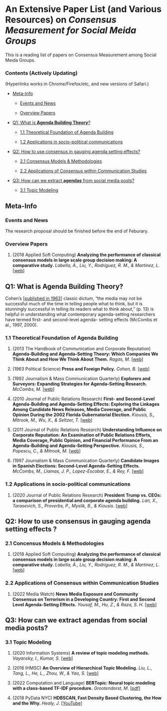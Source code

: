 # An Extensive Paper List (and Various Resources) on *Consensus Measurement for Social Meida Groups*

This is a reading list of papers on Consensus Measurement among Social Meida Groups.

### Contents (Actively Updating)

(Hyperlinks works in Chrome/Firefox/etc, and new versions of Safari.)

- [Meta-Info](#meta-info)

  - [Events and News](#events-and-news)

  - [Overview Papers](#overview-papers)

- [Q1: What is **Agenda Building Theory**?](#q1-what-is-agenda-building-theory)

  - [1.1 Theoretical Foundation of Agenda Building](#11-theoretical-foundation-of-agenda-building)

  - [1.2 Applications in socio-political communications](#12-applications-in-socio-political-communications)

- [Q2: How to use consensus in gauging agenda setting effects?](#q2-how-to-use-consensus-in-gauging-agenda-setting-effects)

  - [2.1 Consensus Models & Methodologies](#21-concensus-models--methodologies)

  - [2.2 Applications of Consensus within Communication Studies](#22-applications-of-consensus-within-communication-studies)
 
- [Q3: How can we extract **agendas** from social media posts?](#q3-how-can-we-extract-agendas-from-social-media-posts)

  - [3.1 Topic Modeling](#31-topic-modeling)


## Meta-Info

### Events and News

The research proposal should be finished before the end of Feburary.

### Overview Papers

1. (2018 Applied Soft Computing) **Analyzing the performance of classical consensus models in large scale group decision making: A comparative study.** _Labella, Á., Liu, Y., Rodríguez, R. M., & Martínez, L_. [[web](https://www.sciencedirect.com/science/article/abs/pii/S1568494617303101)]


## Q1: What is Agenda Building Theory?

Cohen’s [[published in 1963](https://press.princeton.edu/books/hardcover/9780691651156/press-and-foreign-policy)] classic dictum, “the media may not be successful much of the time in telling people what to think, but it is stunningly successful in telling its readers what to think about,” (p. 13) is helpful in understanding what contemporary agenda-setting researchers have termed first- and second-level agenda- setting effects (McCombs et al., 1997, 2000).

### 1.1 Theoretical Foundation of Agenda Building

1. (2013 The Handbook of Communication and Corporate Reputation) **Agenda-Building and Agenda-Setting Theory: Which Companies We Think About and How We Think About Them.** _Ragas, M_. [[web](https://onlinelibrary.wiley.com/doi/abs/10.1002/9781118335529.ch15)]

2. (1963 Political Science) **Press and Foreign Policy.** _Cohen, B._ [[web](https://press.princeton.edu/books/hardcover/9780691651156/press-and-foreign-policy)]

3. (1992 Journalism & Mass Communication Quarterly) **Explorers and Surveyors: Expanding Strategies for Agenda-Setting Research.** _McCombs, M._ [[web](https://journals.sagepub.com/doi/10.1177/107769909206900402)]

4. (2010 Journal of Public Relations Research) **First- and Second-Level Agenda-Building and Agenda-Setting Effects: Exploring the Linkages Among Candidate News Releases, Media Coverage, and Public Opinion During the 2002 Florida Gubernatorial Election.** _Kiousis, S., Mitrook, M., Wu, X., & Seltzer, T._ [[web](https://www.tandfonline.com/doi/abs/10.1207/s1532754xjprr1803_4)]

5. (2011 Journal of Public Relations Research) **Understanding Influence on Corporate Reputation: An Examination of Public Relations Efforts, Media Coverage, Public Opinion, and Financial Performance From an Agenda-Building and Agenda-Setting Perspective.** _Kiousis, S., Popescu, C., & Mitrook, M._ [[web](https://www.tandfonline.com/doi/abs/10.1080/10627260701290661)]

6. (1997 Journalism & Mass Communication Quarterly) **Candidate Images in Spanish Elections: Second-Level Agenda-Setting Effects.** _McCombs, M., Llamas, J. P., Lopez-Escobar, E., & Rey, F._ [[web](https://journals.sagepub.com/doi/10.1177/107769909707400404)]


### 1.2 Applications in socio-political communications

1. (2020 Journal of Public Relations Research) **President Trump vs. CEOs: a comparison of presidential and corporate agenda building.** _Lan, X., Tarasevich, S., Proverbs, P., Myslik, B., & Kiousis_. [[web](https://www.tandfonline.com/doi/full/10.1080/1062726X.2020.1719494)]

## Q2: How to use consensus in gauging agenda setting effects ?

### 2.1 Concensus Models & Methodologies

1. (2018 Applied Soft Computing) **Analyzing the performance of classical consensus models in large scale group decision making: A comparative study.** _Labella, Á., Liu, Y., Rodríguez, R. M., & Martínez, L_. [[web](https://www.sciencedirect.com/science/article/abs/pii/S1568494617303101)]

### 2.2 Applications of Consensus within Communication Studies

1. (2022 Media Watch) **News Media Exposure and Community Consensus on Terrorism in a Developing Country: First and Second Level Agenda-Setting Effects.** _Yousaf, M., Hu, Z., & Raza, S. H._ [[web](https://journals.sagepub.com/doi/10.1177/09760911221130818)]

## Q3: How can we extract agendas from social media posts?

### 3.1 Topic Modeling

1. (2020 Information Systems) **A review of topic modeling methods.** _Vayansky, I., Kumar, S_. [[web](https://www.sciencedirect.com/science/article/abs/pii/S0306437920300703)]

2. (2016 IHMSC) **An Overview of Hierarchical Topic Modeling.** _Liu, L., Tang, L., He, L., Zhou, W., & Yao, S._ [[web](https://doi.org/10.1109/IHMSC.2016.101)]

3. (2022 Computation and Language) **BERTopic: Neural topic modeling with a class-based TF-IDF procedure.** _Grootendorst, M_. [[pdf](https://arxiv.org/pdf/2203.05794.pdf)]

4. (2018 PyData NYC) **HDBSCAN, Fast Density Based Clustering, the How and the Why.** _Healy, J_. [[YouTube](https://www.youtube.com/watch?v=dGsxd67IFiU)]